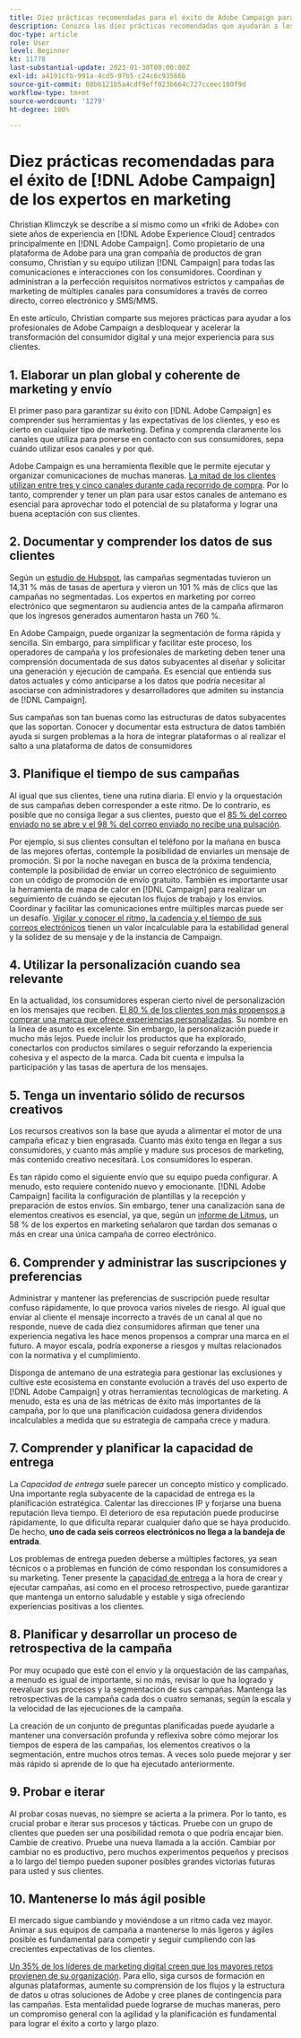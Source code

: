 ```yaml
---
title: Diez prácticas recomendadas para el éxito de Adobe Campaign para expertos en marketing
description: Conozca las diez prácticas recomendadas que ayudarán a los profesionales de Adobe Campaign a desbloquear y acelerar la transformación del consumidor digital y a mejorar la experiencia de sus clientes.
doc-type: article
role: User
level: Beginner
kt: 11778
last-substantial-update: 2023-01-30T00:00:00Z
exl-id: a4191cfb-991a-4cd5-97b5-c24c6c93566b
source-git-commit: 08b6121b5a4cdf9eff023b664c727cceec180f9d
workflow-type: tm+mt
source-wordcount: '1279'
ht-degree: 100%

---
```


# Diez prácticas recomendadas para el éxito de [!DNL Adobe Campaign] de los expertos en marketing

Christian Klimczyk se describe a sí mismo como un «friki de Adobe» con siete años de experiencia en [!DNL Adobe Experience Cloud] centrados principalmente en [!DNL Adobe Campaign]. Como propietario de una plataforma de Adobe para una gran compañía de productos de gran consumo, Christian y su equipo utilizan [!DNL Campaign] para todas las comunicaciones e interacciones con los consumidores. Coordinan y administran a la perfección requisitos normativos estrictos y campañas de marketing de múltiples canales para consumidores a través de correo directo, correo electrónico y SMS/MMS.

En este artículo, Christian comparte sus mejores prácticas para ayudar a los profesionales de Adobe Campaign a desbloquear y acelerar la transformación del consumidor digital y una mejor experiencia para sus clientes.


## 1. Elaborar un plan global y coherente de marketing y envío

El primer paso para garantizar su éxito con [!DNL Adobe Campaign] es comprender sus herramientas y las expectativas de los clientes, y eso es cierto en cualquier tipo de marketing. Defina y comprenda claramente los canales que utiliza para ponerse en contacto con sus consumidores, sepa cuándo utilizar esos canales y por qué.

Adobe Campaign es una herramienta flexible que le permite ejecutar y organizar comunicaciones de muchas maneras. [La mitad de los clientes utilizan entre tres y cinco canales durante cada recorrido de compra](https://www.mckinsey.com/capabilities/operations/our-insights/redefine-the-omnichannel-approach-focus-on-what-truly-matters). Por lo tanto, comprender y tener un plan para usar estos canales de antemano es esencial para aprovechar todo el potencial de su plataforma y lograr una buena aceptación con sus clientes.

## 2. Documentar y comprender los datos de sus clientes

Según un [estudio de Hubspot](https://www.linkedin.com/pulse/customer-segmentation-effective-b2b-business-industry-sabreen), las campañas segmentadas tuvieron un 14,31 % más de tasas de apertura y vieron un 101 % más de clics que las campañas no segmentadas. Los expertos en marketing por correo electrónico que segmentaron su audiencia antes de la campaña afirmaron que los ingresos generados aumentaron hasta un 760 %.

En Adobe Campaign, puede organizar la segmentación de forma rápida y sencilla. Sin embargo, para simplificar y facilitar este proceso, los operadores de campaña y los profesionales de marketing deben tener una comprensión documentada de sus datos subyacentes al diseñar y solicitar una generación y ejecución de campaña. Es esencial que entienda sus datos actuales y cómo anticiparse a los datos que podría necesitar al asociarse con administradores y desarrolladores que admiten su instancia de [!DNL Campaign].

Sus campañas son tan buenas como las estructuras de datos subyacentes que las soportan. Conocer y documentar esta estructura de datos también ayuda si surgen problemas a la hora de integrar plataformas o al realizar el salto a una plataforma de datos de consumidores

## 3. Planifique el tiempo de sus campañas

Al igual que sus clientes, tiene una rutina diaria. El envío y la orquestación de sus campañas deben corresponder a este ritmo. De lo contrario, es posible que no consiga llegar a sus clientes, puesto que el [85 % del correo enviado no se abre y el 98 % del correo enviado no recibe una pulsación](https://www.validity.com/resource-center/state-of-email-2021/).

Por ejemplo, si sus clientes consultan el teléfono por la mañana en busca de las mejores ofertas, contemple la posibilidad de enviarles un mensaje de promoción. Si por la noche navegan en busca de la próxima tendencia, contemple la posibilidad de enviar un correo electrónico de seguimiento con un código de promoción de envío gratuito. También es importante usar la herramienta de mapa de calor en [!DNL Campaign] para realizar un seguimiento de cuándo se ejecutan los flujos de trabajo y los envíos. Coordinar y facilitar las comunicaciones entre múltiples marcas puede ser un desafío. [Vigilar y conocer el ritmo, la cadencia y el tiempo de sus correos electrónicos](https://experienceleaguecommunities.adobe.com/t5/adobe-campaign-classic-blogs/predictive-send-time-optimization-with-adobe-campaign/ba-p/561554?profile.language=es) tienen un valor incalculable para la estabilidad general y la solidez de su mensaje y de la instancia de Campaign.

## 4. Utilizar la personalización cuando sea relevante

En la actualidad, los consumidores esperan cierto nivel de personalización en los mensajes que reciben. [El 80 % de los clientes son más propensos a comprar una marca que ofrece experiencias personalizadas](https://us.epsilon.com/power-of-me). Su nombre en la línea de asunto es excelente. Sin embargo, la personalización puede ir mucho más lejos. Puede incluir los productos que ha explorado, conectarlos con productos similares o seguir reforzando la experiencia cohesiva y el aspecto de la marca. Cada bit cuenta e impulsa la participación y las tasas de apertura de los mensajes.

## 5. Tenga un inventario sólido de recursos creativos

Los recursos creativos son la base que ayuda a alimentar el motor de una campaña eficaz y bien engrasada. Cuanto más éxito tenga en llegar a sus consumidores, y cuanto más amplíe y madure sus procesos de marketing, más contenido creativo necesitará. Los consumidores lo esperan.

Es tan rápido como el siguiente envío que su equipo pueda configurar. A menudo, esto requiere contenido nuevo y emocionante. [!DNL Adobe Campaign] facilita la configuración de plantillas y la recepción y preparación de estos envíos. Sin embargo, tener una canalización sana de elementos creativos es esencial, ya que, según un [informe de Litmus](https://www.litmus.com/resources/state-of-email/), un 58 % de los expertos en marketing señalaron que tardan dos semanas o más en crear una única campaña de correo electrónico.

## 6. Comprender y administrar las suscripciones y preferencias

Administrar y mantener las preferencias de suscripción puede resultar confuso rápidamente, lo que provoca varios niveles de riesgo. Al igual que enviar al cliente el mensaje incorrecto a través de un canal al que no responde, nueve de cada diez consumidores afirman que tener una experiencia negativa les hace menos propensos a comprar una marca en el futuro. A mayor escala, podría exponerse a riesgos y multas relacionados con la normativa y el cumplimiento.

Disponga de antemano de una estrategia para gestionar las exclusiones y cultive este ecosistema en constante evolución a través del uso experto de [!DNL Adobe Campaign] y otras herramientas tecnológicas de marketing. A menudo, esta es una de las métricas de éxito más importantes de la campaña, por lo que una planificación cuidadosa genera dividendos incalculables a medida que su estrategia de campaña crece y madura.

## 7. Comprender y planificar la capacidad de entrega

La _Capacidad de entrega_ suele parecer un concepto místico y complicado. Una importante regla subyacente de la capacidad de entrega es la planificación estratégica. Calentar las direcciones IP y forjarse una buena reputación lleva tiempo. El deterioro de esa reputación puede producirse rápidamente, lo que dificulta reparar cualquier daño que se haya producido. De hecho, **uno de cada seis correos electrónicos no llega a la bandeja de entrada**.

Los problemas de entrega pueden deberse a múltiples factores, ya sean técnicos o a problemas en función de cómo respondan los consumidores a su marketing. Tener presente la [capacidad de entrega](https://business.adobe.com/es/products/campaign/email-deliverability.html) a la hora de crear y ejecutar campañas, así como en el proceso retrospectivo, puede garantizar que mantenga un entorno saludable y estable y siga ofreciendo experiencias positivas a los clientes.

## 8. Planificar y desarrollar un proceso de retrospectiva de la campaña

Por muy ocupado que esté con el envío y la orquestación de las campañas, a menudo es igual de importante, si no más, revisar lo que ha logrado y reevaluar sus procesos y la segmentación de sus campañas. Mantenga las retrospectivas de la campaña cada dos o cuatro semanas, según la escala y la velocidad de las ejecuciones de la campaña.

La creación de un conjunto de preguntas planificadas puede ayudarle a mantener una conversación profunda y reflexiva sobre cómo mejorar los tiempos de espera de las campañas, los elementos creativos o la segmentación, entre muchos otros temas. A veces solo puede mejorar y ser más rápido si aprende de lo que ha ejecutado anteriormente.

## 9. Probar e iterar

Al probar cosas nuevas, no siempre se acierta a la primera. Por lo tanto, es crucial probar e iterar sus procesos y tácticas. Pruebe con un grupo de clientes que pueden ser una posibilidad remota o que podría encajar bien. Cambie de creativo. Pruebe una nueva llamada a la acción. Cambiar por cambiar no es productivo, pero muchos experimentos pequeños y precisos a lo largo del tiempo pueden suponer posibles grandes victorias futuras para usted y sus clientes.

## 10. Mantenerse lo más ágil posible

El mercado sigue cambiando y moviéndose a un ritmo cada vez mayor. Animar a sus equipos de campaña a mantenerse lo más ligeros y ágiles posible es fundamental para competir y seguir cumpliendo con las crecientes expectativas de los clientes.

[Un 35% de los líderes de marketing digital creen que los mayores retos provienen de su organización](https://www.gartner.com/en/newsroom/press-releases/gartner-says-35--of-digital-marketing-leaders-believe-the-bigges). Para ello, siga cursos de formación en algunas plataformas, aumente su comprensión de los flujos y la estructura de datos u otras soluciones de Adobe y cree planes de contingencia para las campañas. Esta mentalidad puede lograrse de muchas maneras, pero un compromiso general con la agilidad y la planificación es fundamental para lograr el éxito a corto y largo plazo.
